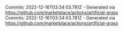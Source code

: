 Commits: 2022-12-16T03:34:03.781Z - Generated via https://github.com/marketplace/actions/artificial-grass
<br>
Commits: 2022-12-16T03:34:03.781Z - Generated via https://github.com/marketplace/actions/artificial-grass
<br>
